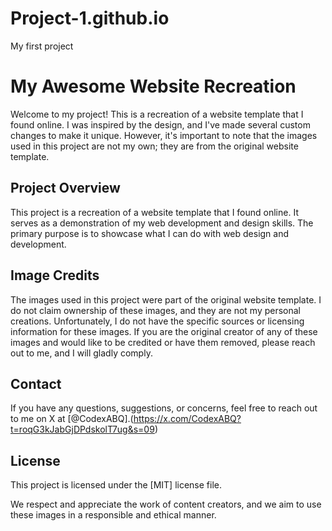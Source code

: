 # Project-1.github.io
My first project

# My Awesome Website Recreation

Welcome to my project! This is a recreation of a website template that I found online. I was inspired by the design, and I've made several custom changes to make it unique. However, it's important to note that the images used in this project are not my own; they are from the original website template.

## Project Overview

This project is a recreation of a website template that I found online. It serves as a demonstration of my web development and design skills. The primary purpose is to showcase what I can do with web design and development.

## Image Credits

The images used in this project were part of the original website template. I do not claim ownership of these images, and they are not my personal creations. Unfortunately, I do not have the specific sources or licensing information for these images. If you are the original creator of any of these images and would like to be credited or have them removed, please reach out to me, and I will gladly comply.

## Contact

If you have any questions, suggestions, or concerns, feel free to reach out to me on X at [@CodexABQ].(https://x.com/CodexABQ?t=roqG3kJabGjDPdskolT7ug&s=09)

## License

This project is licensed under the [MIT] license file.



We respect and appreciate the work of content creators, and we aim to use these images in a responsible and ethical manner.

